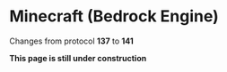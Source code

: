 # Minecraft (Bedrock Engine)

Changes from protocol **137** to **141**

__This page is still under construction__

